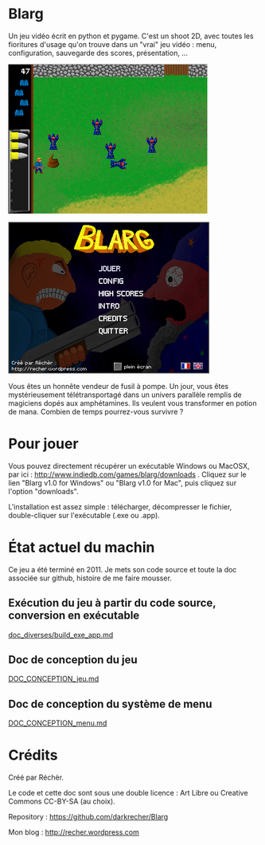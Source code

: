 # Blarg #

Un jeu vidéo écrit en python et pygame. C'est un shoot 2D, avec toutes les fioritures d'usage qu'on trouve dans un "vrai" jeu vidéo : menu, configuration, sauvegarde des scores, présentation, ...

![screenshot in-game blarg](https://raw.githubusercontent.com/darkrecher/Blarg/master/doc_diverses/screenshot.png)

![screenshot in-game blarg menu](https://raw.githubusercontent.com/darkrecher/Blarg/master/doc_diverses/screenshot_menu.png)

Vous êtes un honnête vendeur de fusil à pompe. Un jour, vous êtes mystérieusement télétransportagé dans un univers parallèle remplis de magiciens dopés aux amphétamines. Ils veulent vous transformer en potion de mana. Combien de temps pourrez-vous survivre ?

# Pour jouer #

Vous pouvez directement récupérer un exécutable Windows ou MacOSX, par ici : http://www.indiedb.com/games/blarg/downloads . Cliquez sur le lien "Blarg v1.0 for Windows" ou "Blarg v1.0 for Mac", puis cliquez sur l'option "downloads".

L'installation est assez simple : télécharger, décompresser le fichier, double-cliquer sur l'exécutable (.exe ou .app).

# État actuel du machin #

Ce jeu a été terminé en 2011. Je mets son code source et toute la doc associée sur github, histoire de me faire mousser.

## Exécution du jeu à partir du code source, conversion en exécutable ##

[doc_diverses/build_exe_app.md](doc_diverses/build_exe_app.md)

## Doc de conception du jeu ##

[DOC_CONCEPTION_jeu.md](DOC_CONCEPTION_jeu.md)

## Doc de conception du système de menu ##

[DOC_CONCEPTION_menu.md](DOC_CONCEPTION_menu.md)

# Crédits #

Créé par Réchèr.

Le code et cette doc sont sous une double licence : Art Libre ou Creative Commons CC-BY-SA (au choix).

Repository : https://github.com/darkrecher/Blarg

Mon blog : http://recher.wordpress.com


